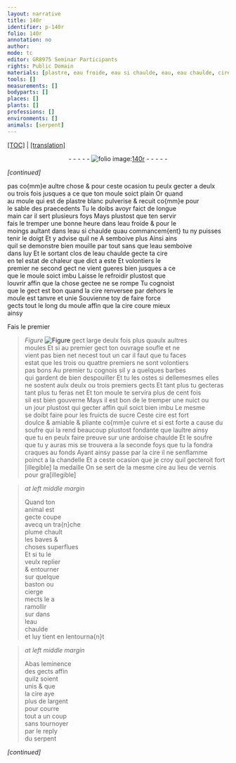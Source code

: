 ```yaml
---
layout: narrative
title: 140r
identifier: p-140r
folio: 140r
annotation: no
author:
mode: tc
editor: GR8975 Seminar Participants
rights: Public Domain
materials: [plastre, eau froide, eau si chaulde, eau, eau chaulde, cire, sucre, cuivre, soufre, argent]
tools: []
measurements: []
bodyparts: []
places: []
plants: []
professions: []
environments: []
animals: [serpent]
---
```


<p><a href="{{ site.baseurl }}/diplomatic/" target="_blank">[TOC]</a> | <a href="{{ site.baseurl }}/texts/p-140r_tl/">[translation]</a></p><div class="folio" align="center">- - - - - <a href="http://gallica.bnf.fr/ark:/12148/btv1b10500001g/f285.image" target="_blank"><img src="https://cu-mkp.github.io/2017-workshop-edition/assets/photo-icon.png" alt="folio image: " style="display:inline-block; margin-bottom:-3px;"/>140r</a> - - - - - </div>  
 
*[continued]*
  
 pas co{mm}e aultre chose & pour ceste ocasion tu peulx gecter a deulx<br/> ou trois fois jusques a ce que ton moule soict plain Or quand<br/> au moule qui est de <span class="m">plastre</span> blanc pulverise & recuit co{mm}e pour<br/> le sable des praecedents Tu le doibs avoyr faict de longue<br/> main car il sert plusieurs foys Mays plustost que ten servir<br/> fais le tremper une bonne heure dans l<span class="m">eau froide</span> & pour le<br/> moings aultant dans l<span class="m">eau <span class="add">si</span> chaulde</span> quau commancem{ent} tu ny puisses<br/> tenir le doigt Et <span class="del">y</span> advise quil <span class="add">ne</span> <span class="del">A</span> semboive plus <span class="del">Ainsi</span> ains<br/> quil se demonstre bien mouille par tout sans que l<span class="m">eau</span> semboive<br/> dans luy Et le sortant clos de l<span class="m">eau chaulde</span> gecte ta <span class="m">cire</span><br/> en tel estat de chaleur que dict a este Et volontiers le<br/> premier ne second gect ne vient gueres bien jusques a ce<br/> que le moule soict imbu Laisse le refroidir plustost que<br/> louvrir affin que la chose gectee ne se rompe Tu cognoist<br/> que le gect est bon quand la <span class="m">cire</span> renversee par dehors le<br/> moule est tanvre et unie Souvienne toy de faire force<br/> gects tout le long du moule affin que la <span class="m">cire</span> coure mieux<br/> ainsy 
 
Fais le premier 
> *Figure*
> <a href="https://drive.google.com/open?id=0B9-oNrvWdlO5NFdsdU4tVFgxOTg" target="_blank"><img src="https://cu-mkp.github.io/GR8975-edition/assets/photo-icon.png" alt="Figure" style="display:inline-block; margin-bottom:-3px;"/></a>
 gect large deulx fois plus quaulx aultres<br/> moules Et si au premier gect ton ouvrage soufle et ne<br/> vient pas bien net <span class="del">ne</span>cest tout un car il faut que tu faces<br/> estat que les trois ou quattre premiers ne sont volontiers<br/> pas bons Au premier tu cognois sil y a quelques barbes<br/> qui gardent de bien despouiller Et tu les ostes si dellemesmes elles<br/> ne sostent aulx deulx ou trois premiers gects Et tant plus tu gecteras<br/> tant plus tu feras net Et ton moule te servira plus de cent fois<br/> sil est bien gouverne Mays il est bon de le tremper une nuict ou<br/> un jour plustost qui gecter affin quil soict bien imbu Le mesme<br/> se doibt faire pour les fruicts de <span class="m">sucre</span> Ceste <span class="m">cire</span> est fort<br/> doulce & amiable & pliante co{mm}e <span class="m">cuivre</span> et si est forte a cause du<br/> <span class="m">soufre</span> qui la rend beaucoup plustost fondante que laultre ainsy<br/> que tu en peulx faire preuve sur une ardoise chaulde Et le <span class="m">soufre</span><br/> que tu y auras mis se trouvera a la seconde foys que tu la fondra<br/> craques au fonds Ayant ainsy passe par la <span class="m">cire</span> il ne senflamme<br/> poinct a la chandelle Et a ceste ocasion <span class="del">que</span> je croy quil gecteroit fort<br/> [illegible] la medaille On se sert de la mesme <span class="m">cire</span> au lieu de vernis pour gra[illegible]
 
> *at left middle margin*
> 
> 
>   Quand ton<br/> animal est<br/> gecte coupe<br/> avecq un tra{n}che<br/> plume chault<br/> les baves &<br/> choses superflues<br/> Et si tu le<br/> veulx replier<br/> & entourner<br/> sur quelque<br/> baston ou<br/> cierge<br/> mects le a<br/> ramollir<br/> <span class="del">sur</span> dans<br/> l<span class="m">eau<br/> chaulde</span><br/> et luy tient en lentourna{n}t 
 
> *at left middle margin*
> 
> 
>   Abas leminence<br/> des gects affin<br/> quilz soient<br/> unis & que<br/> la <span class="m">cire</span> aye<br/> plus de l<span class="m">argent</span><br/> pour courre<br/> tout a un coup<br/> sans tournoyer<br/> par le reply<br/> du <span class="al">serpent</span>
 
*[continued]*
 
